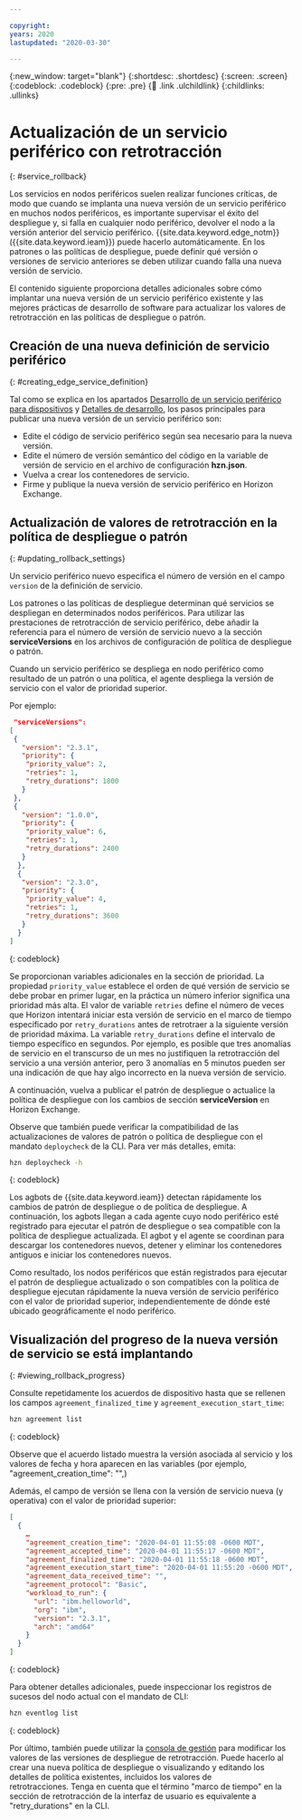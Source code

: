 ```yaml
---

copyright:
years: 2020
lastupdated: "2020-03-30"

---
```


{:new_window: target="blank"}
{:shortdesc: .shortdesc}
{:screen: .screen}
{:codeblock: .codeblock}
{:pre: .pre}
{:child: .link .ulchildlink}
{:childlinks: .ullinks}

# Actualización de un servicio periférico con retrotracción
{: #service_rollback}

Los servicios en nodos periféricos suelen realizar funciones críticas, de modo que cuando se implanta una nueva versión de un servicio periférico en muchos nodos periféricos, es importante supervisar el éxito del despliegue y, si falla en cualquier nodo periférico, devolver el nodo a la versión anterior del servicio periférico. {{site.data.keyword.edge_notm}} ({{site.data.keyword.ieam}}) puede hacerlo automáticamente. En los patrones o las políticas de despliegue, puede definir qué versión o versiones de servicio anteriores se deben utilizar cuando falla una nueva versión de servicio.

El contenido siguiente proporciona detalles adicionales sobre cómo implantar una nueva versión de un servicio periférico existente y las mejores prácticas de desarrollo de software para actualizar los valores de retrotracción en las políticas de despliegue o patrón.

## Creación de una nueva definición de servicio periférico
{: #creating_edge_service_definition}

Tal como se explica en los apartados [Desarrollo de un servicio periférico para dispositivos](../OH/docs/developing/developing.md) y [Detalles de desarrollo](../developing/developing_details.md), los pasos principales para publicar una nueva versión de un servicio periférico son:

- Edite el código de servicio periférico según sea necesario para la nueva versión.
- Edite el número de versión semántico del código en la variable de versión de servicio en el archivo de configuración **hzn.json**.
- Vuelva a crear los contenedores de servicio.
- Firme y publique la nueva versión de servicio periférico en Horizon Exchange.

## Actualización de valores de retrotracción en la política de despliegue o patrón
{: #updating_rollback_settings}

Un servicio periférico nuevo especifica el número de versión en el campo `version` de la definición de servicio.

Los patrones o las políticas de despliegue determinan qué servicios se despliegan en determinados nodos periféricos. Para utilizar las prestaciones de retrotracción de servicio periférico, debe añadir la referencia para el número de versión de servicio nuevo a la sección **serviceVersions** en los archivos de configuración de política de despliegue o patrón.

Cuando un servicio periférico se despliega en nodo periférico como resultado de un patrón o una política, el agente despliega la versión de servicio con el valor de prioridad superior.

Por ejemplo:

```json
 "serviceVersions": 
[
 {
   "version": "2.3.1",
   "priority": {
    "priority_value": 2,
    "retries": 1,
    "retry_durations": 1800
   }
 },
 {
   "version": "1.0.0",
   "priority": {
    "priority_value": 6,
    "retries": 1,
    "retry_durations": 2400
   }
  },
  {
   "version": "2.3.0",
   "priority": {
    "priority_value": 4,
    "retries": 1,
    "retry_durations": 3600
   }
  }
]
```
{: codeblock}

Se proporcionan variables adicionales en la sección de prioridad. La propiedad `priority_value` establece el orden de qué versión de servicio se debe probar en primer lugar, en la práctica un número inferior significa una prioridad más alta. El valor de variable `retries` define el número de veces que Horizon intentará iniciar esta versión de servicio en el marco de tiempo especificado por `retry_durations` antes de retrotraer a la siguiente versión de prioridad máxima. La variable `retry_durations` define el intervalo de tiempo específico en segundos. Por ejemplo, es posible que tres anomalías de servicio en el transcurso de un mes no justifiquen la retrotracción del servicio a una versión anterior, pero 3 anomalías en 5 minutos pueden ser una indicación de que hay algo incorrecto en la nueva versión de servicio.

A continuación, vuelva a publicar el patrón de despliegue o actualice la política de despliegue con los cambios de sección **serviceVersion** en Horizon Exchange.

Observe que también puede verificar la compatibilidad de las actualizaciones de valores de patrón o política de despliegue con el mandato `deploycheck` de la CLI. Para ver más detalles, emita: 

```bash
hzn deploycheck -h
```
{: codeblock}

Los agbots de {{site.data.keyword.ieam}} detectan rápidamente los cambios de patrón de despliegue o de política de despliegue. A continuación, los agbots llegan a cada agente cuyo nodo periférico esté registrado para ejecutar el patrón de despliegue o sea compatible con la política de despliegue actualizada. El agbot y el agente se coordinan para descargar los contenedores nuevos, detener y eliminar los contenedores antiguos e iniciar los contenedores nuevos.

Como resultado, los nodos periféricos que están registrados para ejecutar el patrón de despliegue actualizado o son compatibles con la política de despliegue ejecutan rápidamente la nueva versión de servicio periférico con el valor de prioridad superior, independientemente de dónde esté ubicado geográficamente el nodo periférico.

## Visualización del progreso de la nueva versión de servicio se está implantando
{: #viewing_rollback_progress}

Consulte repetidamente los acuerdos de dispositivo hasta que se rellenen los campos `agreement_finalized_time` y `agreement_execution_start_time`: 

```bash
hzn agreement list
```
{: codeblock}

Observe que el acuerdo listado muestra la versión asociada al servicio y los valores de fecha y hora aparecen en las variables (por ejemplo, "agreement_creation_time": "",)

Además, el campo de versión se llena con la versión de servicio nueva (y operativa) con el valor de prioridad superior:

```json
[
  {
    …
    "agreement_creation_time": "2020-04-01 11:55:08 -0600 MDT",
    "agreement_accepted_time": "2020-04-01 11:55:17 -0600 MDT",
    "agreement_finalized_time": "2020-04-01 11:55:18 -0600 MDT",
    "agreement_execution_start_time": "2020-04-01 11:55:20 -0600 MDT",
    "agreement_data_received_time": "",
    "agreement_protocol": "Basic",
    "workload_to_run": {
      "url": "ibm.helloworld",
      "org": "ibm",
      "version": "2.3.1",
      "arch": "amd64"
    }
  }
]
```
{: codeblock}

Para obtener detalles adicionales, puede inspeccionar los registros de sucesos del nodo actual con el mandato de CLI:

```bash
hzn eventlog list
```
{: codeblock}

Por último, también puede utilizar la [consola de gestión](../console/accessing_ui.md) para modificar los valores de las versiones de despliegue de retrotracción. Puede hacerlo al crear una nueva política de despliegue o visualizando y editando los detalles de política existentes, incluidos los valores de retrotracciones. Tenga en cuenta que el término "marco de tiempo" en la sección de retrotracción de la interfaz de usuario es equivalente a "retry_durations" en la CLI.
